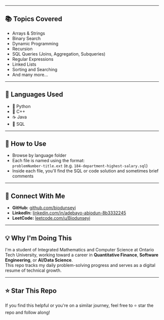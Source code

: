
---

## 📚 Topics Covered

- Arrays & Strings
- Binary Search
- Dynamic Programming
- Recursion
- SQL Queries (Joins, Aggregation, Subqueries)
- Regular Expressions
- Linked Lists
- Sorting and Searching
- And many more...

---

## 🧪 Languages Used

- 🐍 Python
- 🧠 C++
- ☕ Java
- 🧩 SQL

---

## 🚀 How to Use

- Browse by language folder
- Each file is named using the format:  
  `problemNumber-title.ext` (e.g. `184-department-highest-salary.sql`)
- Inside each file, you'll find the SQL or code solution and sometimes brief comments

---

## 🔗 Connect With Me

- **GitHub:** [github.com/biodunseyi](https://github.com/biodunseyi)
- **LinkedIn:** [linkedin.com/in/adebayo-abiodun-8b3332245](https://www.linkedin.com/in/adebayo-abiodun-8b3332245/)
- **LeetCode:** [leetcode.com/u/Biodunseyi](https://leetcode.com/u/Biodunseyi/)

---

## 💡 Why I'm Doing This

I'm a student of Integrated Mathematics and Computer Science at Ontario Tech University, working toward a career in **Quantitative Finance**, **Software Engineering**, or **AI/Data Science**.  
This repo tracks my daily problem-solving progress and serves as a digital resume of technical growth.

---

## ⭐️ Star This Repo

If you find this helpful or you're on a similar journey, feel free to ⭐️ star the repo and follow along!
